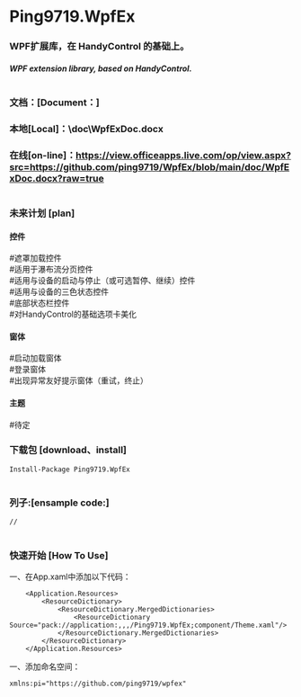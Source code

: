 # Ping9719.WpfEx

### WPF扩展库，在 HandyControl 的基础上。
##### WPF extension library, based on HandyControl.
#

### 文档：[Document：]
### 本地[Local]：\doc\WpfExDoc.docx
### 在线[on-line]：https://view.officeapps.live.com/op/view.aspx?src=https://github.com/ping9719/WpfEx/blob/main/doc/WpfExDoc.docx?raw=true
#

### 未来计划 [plan]
#### 控件
#遮罩加载控件<br/>
#适用于瀑布流分页控件<br/>
#适用与设备的启动与停止（或可选暂停、继续）控件<br/>
#适用与设备的三色状态控件<br/>
#底部状态栏控件<br/>
#对HandyControl的基础选项卡美化
#### 窗体
#启动加载窗体<br/>
#登录窗体<br/>
#出现异常友好提示窗体（重试，终止）<br/>
#### 主题
#待定<br/>

### 下载包 [download、install]
```CSharp
Install-Package Ping9719.WpfEx
```
#

### 列子:[ensample code:]
```CSharp
//
```
#

### 快速开始 [How To Use]
一、在App.xaml中添加以下代码：
```CSharp
    <Application.Resources>
        <ResourceDictionary>
            <ResourceDictionary.MergedDictionaries>
                <ResourceDictionary Source="pack://application:,,,/Ping9719.WpfEx;component/Theme.xaml"/>
            </ResourceDictionary.MergedDictionaries>
        </ResourceDictionary>
    </Application.Resources>
```
一、添加命名空间：
```CSharp
xmlns:pi="https://github.com/ping9719/wpfex"
```

